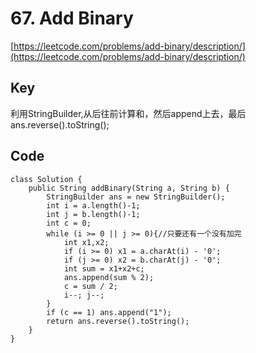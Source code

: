 # 67. Add Binary
[https://leetcode.com/problems/add-binary/description/](https://leetcode.com/problems/add-binary/description/)

## Key
利用StringBuilder,从后往前计算和，然后append上去，最后ans.reverse().toString();

## Code
```
class Solution {
    public String addBinary(String a, String b) {
        StringBuilder ans = new StringBuilder();
        int i = a.length()-1;
        int j = b.length()-1;
        int c = 0;
        while (i >= 0 || j >= 0){//只要还有一个没有加完
            int x1,x2;
            if (i >= 0) x1 = a.charAt(i) - '0';
            if (j >= 0) x2 = b.charAt(j) - '0';           
            int sum = x1+x2+c;
            ans.append(sum % 2);
            c = sum / 2;          
            i--; j--;
        }
        if (c == 1) ans.append("1");       
        return ans.reverse().toString();        
    }
}
```
